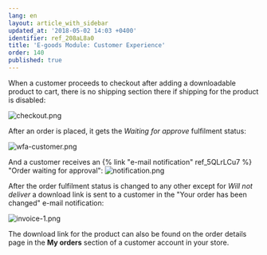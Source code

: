```yaml
---
lang: en
layout: article_with_sidebar
updated_at: '2018-05-02 14:03 +0400'
identifier: ref_208aL8a0
title: 'E-goods Module: Customer Experience'
order: 140
published: true
---
```

When a customer proceeds to checkout after adding a downloadable product to cart, there is no shipping section there if shipping for the product is disabled:

![checkout.png]({{site.baseurl}}/attachments/ref_208aL8a0/checkout.png)

After an order is placed, it gets the _Waiting for approve_ fulfilment status: 

![wfa-customer.png]({{site.baseurl}}/attachments/ref_208aL8a0/wfa-customer.png)

And a customer receives an {% link "e-mail notification" ref_5QLrLCu7 %} "Order waiting for approval":
![notification.png]({{site.baseurl}}/attachments/ref_208aL8a0/notification.png)

After the order fulfilment status is changed to any other except for _Will not deliver_ a download link is sent to a customer in the "Your order has been changed" e-mail notification:

![invoice-1.png]({{site.baseurl}}/attachments/ref_208aL8a0/invoice-1.png)

The download link for the product can also be found on the order details page in the **My orders** section of a customer account in your store.
